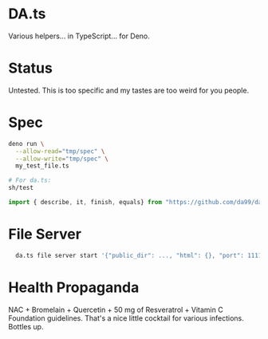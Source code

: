 # DA.ts
Various helpers... in TypeScript... for Deno.

# Status
Untested. This is too specific and my tastes are too weird for you people.

# Spec
```bash
deno run \
  --allow-read="tmp/spec" \
  --allow-write="tmp/spec" \
  my_test_file.ts

# For da.ts:
sh/test
```

```typescript
import { describe, it, finish, equals} from "https://github.com/da99/da.ts/raw/main/src/Spec.ts";
```

# File Server
```sh
  da.ts file server start '{"public_dir": ..., "html": {}, "port": 1111}'
```


# Health Propaganda
NAC + Bromelain + Quercetin + 50 mg of Resveratrol + Vitamin C Foundation guidelines.
That's a nice little cocktail for various infections. Bottles up.
